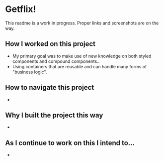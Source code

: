 # Getflix!

This readme is a work in progress. Proper links and screenshots are on the way.

## How I worked on this project

- My primary goal was to make use of new knowledge on both styled components and compound components..
- Using containers that are reusable and can handle many forms of "business logic".


## How to navigate this project

- 

## Why I built the project this way

- 

## As I continue to work on this I intend to...

- 